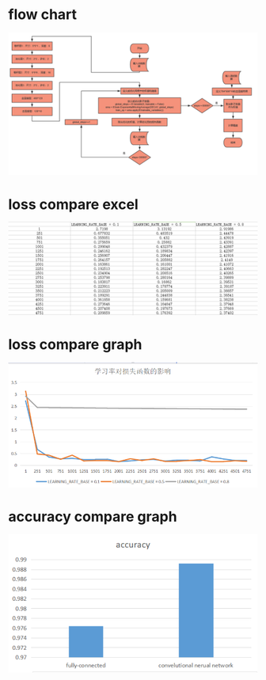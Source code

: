 # flow chart
![dfsd](https://github.com/boobpoop/mnist-by-cnn/blob/master/mnist_image/flow_chart.png)
# loss compare excel
![fsd](https://github.com/boobpoop/mnist-by-cnn/blob/master/mnist_image/loss_compare_excl.png)
# loss compare graph
![tre](https://github.com/boobpoop/mnist-by-cnn/blob/master/mnist_image/loss_compare_graph.png)
# accuracy compare graph
![fds](https://github.com/boobpoop/mnist-by-cnn/blob/master/mnist_image/accuracy_compare_graph.png)

        
        


        
        



        
        



    
